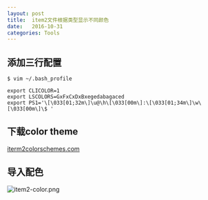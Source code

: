 ```yaml
---
layout: post
title:  item2文件根据类型显示不同颜色
date:   2016-10-31
categories: Tools
---
```


## 添加三行配置

```
$ vim ~/.bash_profile
```

```
export CLICOLOR=1
export LSCOLORS=GxFxCxDxBxegedabagaced
export PS1='\[\033[01;32m\]\u@\h\[\033[00m\]:\[\033[01;34m\]\w\[\033[00m\]\$ '
```

## 下载color theme

[iterm2colorschemes.com](http://iterm2colorschemes.com/)


## 导入配色

![item2-color.png](/wiki/wiki/item2-color.png)



